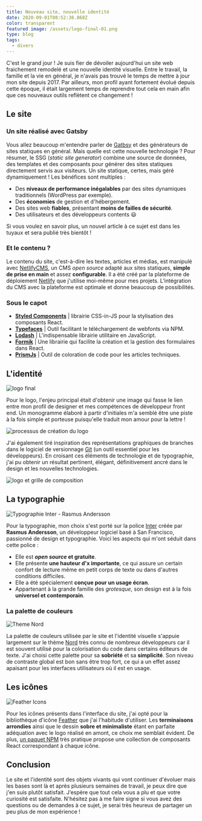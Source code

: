 ```yaml
---
title: Nouveau site, nouvelle identité
date: 2020-09-01T08:52:38.868Z
color: transparent
featured image: /assets/logo-final-01.png
type: blog
tags:
  - divers
---
```

C'est le grand jour ! Je suis fier de dévoiler aujourd'hui un site web fraichement remodelé et une nouvelle identité visuelle. Entre le travail, la famille et la vie en général, je n'avais pas trouvé le temps de mettre à jour mon site depuis 2017. Par ailleurs, mon profil ayant fortement évolué depuis cette époque, il était largement  temps de reprendre tout cela en main afin que ces nouveaux outils reflètent ce changement !

## Le site

### Un site réalisé avec Gatsby

Vous allez beaucoup m'entendre parler de [Gatbsy](https://www.gatsbyjs.org/) et des générateurs de sites statiques en général. Mais quelle est cette nouvelle technologie ? Pour résumer, le SSG (*static site generator*) combine une source de données, des templates et des composants pour générer des sites statiques directement servis aux visiteurs. Un site statique, certes, mais géré dynamiquement ! Les bénéfices sont multiples :

* Des **niveaux de performance inégalables** par des sites dynamiques traditionnels (WordPress par exemple).
* Des **économies** de gestion et d'hébergement.
* Des sites web **fiables**, présentant **moins de failles de sécurité**.
* Des utilisateurs et des développeurs contents 😃

Si vous voulez en savoir plus, un nouvel article à ce sujet est dans les tuyaux et sera publié très bientôt ! 

### Et le contenu ?

Le contenu du site, c'est-à-dire les textes, articles et médias, est manipulé avec [NetlifyCMS](https://www.netlifycms.org/), un CMS *open source* adapté aux sites statiques, **simple de prise en main** et assez **configurable**. Il a été créé par la plateforme de déploiement [Netlify](https://www.netlify.com/) que j'utilise moi-même pour mes projets. L’intégration du CMS avec la plateforme est optimale et donne beaucoup de possibilités. 

### Sous le capot

* **[Styled Components](https://styled-components.com/)** | librairie CSS-in-JS pour la stylisation des composants React.
* **[Typefaces](https://github.com/KyleAMathews/typefaces)** | Outil facilitant le téléchargement de webfonts via NPM.
* **[Lodash](https://lodash.com/)** | L'indispensable librairie utilitaire en JavaScript.
* **[Formik](https://formik.org/)** | Une librairie qui facilite la création et la gestion des formulaires dans React. 
* **[PrismJs](https://prismjs.com/)** | Outil de coloration de code pour les articles techniques.

## L'identité

![logo final](../assets/logo-final-01.png "logo final")

Pour le logo, l'enjeu principal était d'obtenir une image qui fasse le lien  entre mon profil de designer et mes compétences de développeur front end. Un monogramme élaboré à partir d'initiales m'a semblé être une piste à la fois simple et porteuse puisqu'elle traduit mon amour pour la lettre ! 

![processus de création du logo](../assets/logo-pres-1-01.png "Présentation-logo-1")

J'ai également tiré inspiration des représentations graphiques de branches dans le logiciel de versionnage [Git](https://git-scm.com/) (un outil essentiel pour les développeurs). En croisant ces éléments de technologie et de typographie, j'ai pu obtenir un résultat pertinent, élégant, définitivement ancré dans le design et les nouvelles technologies.

![logo et grille de composition](../assets/logo-pres-2-01.png "Présentation-logo-2")

## La typographie

![Typographie Inter - Rasmus Andersson](../assets/Inter.png "Inter")

Pour la typographie, mon choix s'est porté sur la police [Inter](https://rsms.me/inter/) créée par **Rasmus Andersson**, un développeur logiciel basé à San Francisco, passionné de design et typographie. Voici les aspects qui m'ont séduit dans cette police :

* Elle est ***open source* et gratuite**.
* Elle présente **une hauteur d'x importante**, ce qui assure un certain confort de lecture même en petit corps de texte ou dans d'autres conditions difficiles.
* Elle a été spécialement **conçue pour un usage écran**.
* Appartenant à la grande famille des *grotesque*, son design est à la fois **universel et contemporain**.

### La palette de couleurs

![Theme Nord](../assets/Nord.png "Nord")

La palette de couleurs utilisée par le site et l'identité visuelle s'appuie largement sur le thème [Nord](https://www.nordtheme.com/) très connu de nombreux développeurs car il est souvent utilisé pour la colorisation du code dans certains éditeurs de texte. J'ai choisi cette palette pour sa **sobriété** et sa **simplicité**. Son niveau de contraste global est bon sans être trop fort, ce qui a un effet assez apaisant pour les interfaces utilisateurs où il est en usage. 

## Les icônes

![Feather Icons](../assets/Feather.png "Feather Icons")

Pour les icônes présents dans l'interface du site, j'ai opté pour la bibliothèque d'icône [Feather](https://feathericons.com/) que j'ai l'habitude d'utiliser. Les **terminaisons arrondies** ainsi que le dessin **sobre et minimaliste** étant en parfaite adéquation avec le logo réalisé en amont, ce choix me semblait évident. De plus, [un paquet NPM](https://github.com/feathericons/react-feather) très pratique propose une collection de composants React correspondant à chaque icône. 

## Conclusion

Le site et l'identité sont des objets vivants qui vont continuer d'évoluer mais les bases sont là et après plusieurs semaines de travail, je peux dire que j'en suis plutôt satisfait. J’espère que tout cela vous a plu et que votre curiosité est satisfaite. N'hésitez pas à me faire signe si vous avez des questions ou de demandes à ce sujet, je serai très heureux de partager un peu plus de mon expérience !